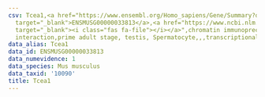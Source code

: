 ```yaml
---
csv: Tcea1,<a href="https://www.ensembl.org/Homo_sapiens/Gene/Summary?db=core;g=ENSMUSG00000033813"
  target="_blank">ENSMUSG00000033813</a>,<a href="https://www.ncbi.nlm.nih.gov/pubmed/25450459"
  target="_blank"><i class="fas fa-file"></i></a>",chromatin immunoprecipitation assay,direct
  interaction,prime adult stage, testis, Spermatocyte,,,transcriptional regulation,
data_alias: Tcea1
data_id: ENSMUSG00000033813
data_numevidence: 1
data_species: Mus musculus
data_taxid: '10090'
title: Tcea1
---
```

